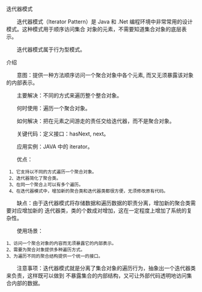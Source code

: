 迭代器模式

　　迭代器模式（Iterator Pattern）是 Java 和 .Net 编程环境中非常常用的设计模式。这种模式用于顺序访问集合
对象的元素，不需要知道集合对象的底层表示。

　　迭代器模式属于行为型模式。

介绍

　　意图：提供一种方法顺序访问一个聚合对象中各个元素, 而又无须暴露该对象的内部表示。

　　主要解决：不同的方式来遍历整个整合对象。

　　何时使用：遍历一个聚合对象。

　　如何解决：把在元素之间游走的责任交给迭代器，而不是聚合对象。

　　关键代码：定义接口：hasNext, next。

　　应用实例：JAVA 中的 iterator。

　　优点：

     1、它支持以不同的方式遍历一个聚合对象。 
     2、迭代器简化了聚合类。 
     3、在同一个聚合上可以有多个遍历。 
     4、在迭代器模式中，增加新的聚合类和迭代器类都很方便，无须修改原有代码。

　　缺点：由于迭代器模式将存储数据和遍历数据的职责分离，增加新的聚合类需要对应增加新的
迭代器类，类的个数成对增加，这在一定程度上增加了系统的复杂性。

　　使用场景： 

    1、访问一个聚合对象的内容而无须暴露它的内部表示。 
    2、需要为聚合对象提供多种遍历方式。 
    3、为遍历不同的聚合结构提供一个统一的接口。

　　注意事项：迭代器模式就是分离了集合对象的遍历行为，抽象出一个迭代器类来负责，这样既可以做到
不暴露集合的内部结构，又可让外部代码透明地访问集合内部的数据。